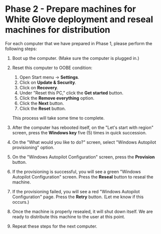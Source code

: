 # Phase 2 - Prepare machines for White Glove deployment and reseal machines for distribution

For each computer that we have prepared in Phase 1, please perform the following steps:

1. Boot up the computer.  (Make sure the computer is plugged in.)
2. Reset this computer to OOBE condition:
    1. Open Start menu -> **Settings**.
    2. Click on **Update & Security**.
    3. Click on **Recovery**.
    4. Under "Reset this PC," click the **Get started** button.
    5. Click the **Remove everything** option.
    6. Click the **Next** button.
    7. Click the **Reset** button.

    This process will take some time to complete.
    
3. After the computer has rebooted itself, on the "Let's start with region" screen, press the **Windows key** five (5) times in quick succession.
4. On the "What would you like to do?" screen, select "Windows Autopilot provisioning" option.
5. On the "Windows Autopilot Configuration" screen, press the **Provision** button.
6. If the provisioning is successful, you will see a green "Windows Autopilot Configuration" screen.  Press the **Reseal** button to reseal the machine.
7. If the provisioning failed, you will see a red "Windows Autopilot Configuration" page.  Press the **Retry** button.  (Let me know if this occurs.)
8. Once the machine is properly resealed, it will shut down itself.  We are ready to distribute this machine to the user at this point.
9. Repeat these steps for the next computer.
